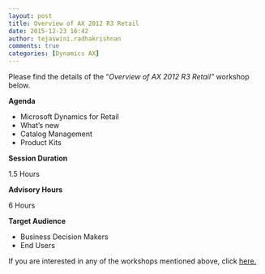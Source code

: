 ```yaml
---
layout: post
title: Overview of AX 2012 R3 Retail
date: 2015-12-23 16:42
author: tejaswini.radhakrishnan
comments: true
categories: [Dynamics AX]
---
```

Please find the details of the “<em>Overview of AX 2012 R3 Retail”</em> workshop below.

<strong>Agenda</strong>
<ul>
	<li>Microsoft Dynamics for Retail</li>
	<li>What’s new</li>
	<li>Catalog Management</li>
	<li>Product Kits</li>
</ul>
<strong>Session Duration</strong>

1.5 Hours

<strong>Advisory Hours</strong>

6 Hours

<strong>Target Audience</strong>
<ul>
	<li>Business Decision Makers</li>
	<li>End Users</li>
</ul>
If you are interested in any of the workshops mentioned above, click <a href="mailto:blog_ptsdynamics@microsoft.com?Subject=Dynamics%20AX%20Workshops%20-%20Registration&amp;Body=PLEASE%20FILL%20IN%20THE%20FOLLOWING%20DETAILS%0A%0AName%3A%0ACompany%20Name%3A%0APartner%20ID%3A%0AContact%20number%3A%0AEmail%20ID%3A%0AProducts%20interested%20in%3A%0ASessions%20interested%20in%3A">here.</a>

&nbsp;
